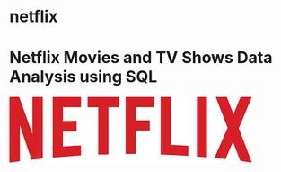 # netflix
# Netflix Movies and TV Shows Data Analysis using SQL

![](https://github.com/MANISH-KUMAR1902/netflix/blob/main/download.png)
